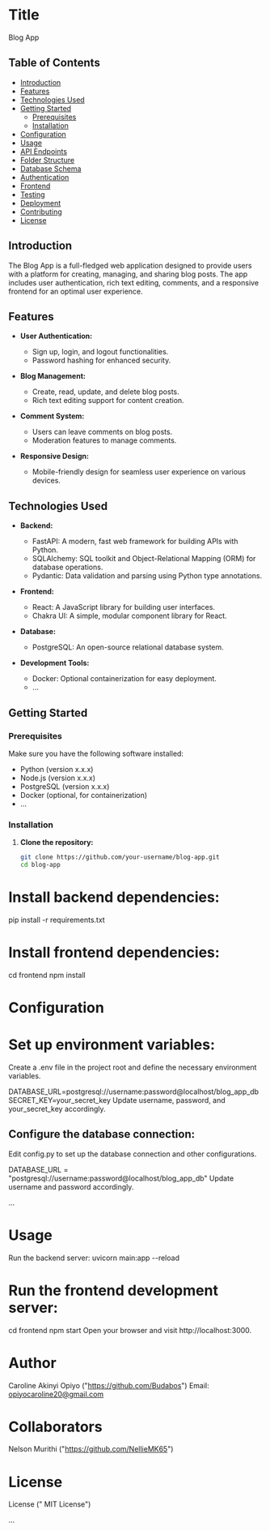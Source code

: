 # Title
 Blog App

## Table of Contents

- [Introduction](#introduction)
- [Features](#features)
- [Technologies Used](#technologies-used)
- [Getting Started](#getting-started)
  - [Prerequisites](#prerequisites)
  - [Installation](#installation)
- [Configuration](#configuration)
- [Usage](#usage)
- [API Endpoints](#api-endpoints)
- [Folder Structure](#folder-structure)
- [Database Schema](#database-schema)
- [Authentication](#authentication)
- [Frontend](#frontend)
- [Testing](#testing)
- [Deployment](#deployment)
- [Contributing](#contributing)
- [License](#license)

## Introduction

The Blog App is a full-fledged web application designed to provide users with a platform for creating, managing, and sharing blog posts. The app includes user authentication, rich text editing, comments, and a responsive frontend for an optimal user experience.

## Features

- **User Authentication:**
  - Sign up, login, and logout functionalities.
  - Password hashing for enhanced security.

- **Blog Management:**
  - Create, read, update, and delete blog posts.
  - Rich text editing support for content creation.

- **Comment System:**
  - Users can leave comments on blog posts.
  - Moderation features to manage comments.

- **Responsive Design:**
  - Mobile-friendly design for seamless user experience on various devices.

## Technologies Used

- **Backend:**
  - FastAPI: A modern, fast web framework for building APIs with Python.
  - SQLAlchemy: SQL toolkit and Object-Relational Mapping (ORM) for database operations.
  - Pydantic: Data validation and parsing using Python type annotations.

- **Frontend:**
  - React: A JavaScript library for building user interfaces.
  - Chakra UI: A simple, modular component library for React.

- **Database:**
  - PostgreSQL: An open-source relational database system.

- **Development Tools:**
  - Docker: Optional containerization for easy deployment.
  - ...

## Getting Started

### Prerequisites

Make sure you have the following software installed:

- Python (version x.x.x)
- Node.js (version x.x.x)
- PostgreSQL (version x.x.x)
- Docker (optional, for containerization)
- ...

### Installation

1. **Clone the repository:**

   ```bash
   git clone https://github.com/your-username/blog-app.git
   cd blog-app

# Install backend dependencies:
pip install -r requirements.txt

# Install frontend dependencies:
cd frontend
npm install


# Configuration
# Set up environment variables:

Create a .env file in the project root and define the necessary environment variables.

DATABASE_URL=postgresql://username:password@localhost/blog_app_db
SECRET_KEY=your_secret_key
Update username, password, and your_secret_key accordingly.

## Configure the database connection:

Edit config.py to set up the database connection and other configurations.

DATABASE_URL = "postgresql://username:password@localhost/blog_app_db"
Update username and password accordingly.

...

# Usage
Run the backend server:
uvicorn main:app --reload


# Run the frontend development server:
cd frontend
npm start
Open your browser and visit http://localhost:3000.

# Author
Caroline Akinyi Opiyo ("https://github.com/Budabos") Email: opiyocaroline20@gmail.com

# Collaborators
Nelson Murithi ("https://github.com/NellieMK65")

# License
License (" MIT License")

...